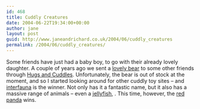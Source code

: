 ```yaml
---
id: 468
title: Cuddly Creatures
date: 2004-06-22T19:34:00+00:00
author: jane
layout: post
guid: http://www.janeandrichard.co.uk/2004/06/cuddly_creatures
permalink: /2004/06/cuddly_creatures/
---
```

Some friends have just had a baby boy, to go with their already lovely daughter. A couple of years ago we sent a [lovely bear](http://www.hugsandcuddles.co.uk/products/Moonbeam_14_inch.html) to some other friends through [Hugs and Cuddles](http://www.hugsandcuddles.co.uk/). Unfortunately, the bear is out of stock at the moment, and so I started looking around for other cuddly toy sites &#8211; and [interfauna](http://www.interfauna.co.uk/) is the winner. Not only has it a fantastic name, but it also has a massive range of animals &#8211; even a [jellyfish](http://www.interfauna.co.uk/mall/Interfauna/products/product-1063837.stm), . This time, however, the [red panda](http://www.interfauna.co.uk/mall/Interfauna/products/product-800974.stm) wins.